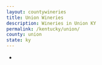 ```yaml
---
layout: countywineries
title: Union Wineries
description: Wineries in Union KY
permalink: /kentucky/union/
county: union
state: ky
---
```

-
